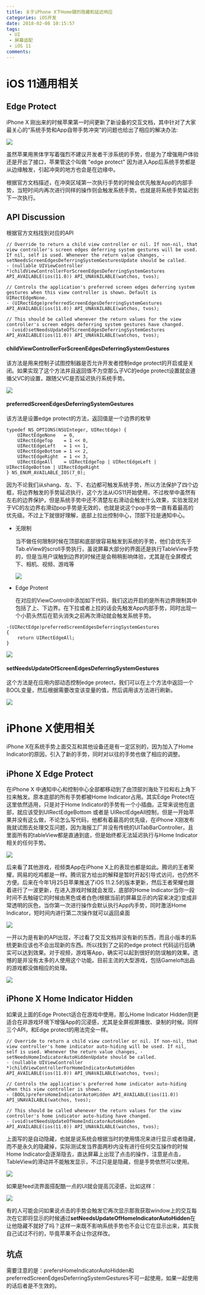```yaml
---
title: 关于iPhone X下Home键的隐藏和延迟响应
categories: iOS开发
date: 2018-02-08 10:15:57
tags:
 - UI
 - 屏幕适配
 - iOS 11
comments:
---
```


# iOS 11通用相关

## Edge Protect

iPhone X 刚出来的时候苹果第一时间更新了新设备的交互文档，其中针对了大家最关心的“系统手势和App自带手势冲突”的问题也给出了相应的解决办法:

![](https://wx3.sinaimg.cn/large/006tNc79gy1fo8u9uqjehj31kw0t7h2q.jpg)

虽然苹果用黑体字写着强烈不建议开发者干涉系统的手势，但是为了增强用户体验还是开出了接口，苹果管这个叫做 "edge protect" 因为进入App后系统手势都是从边缘触发，引起冲突的地方也会是在边缘中。

<!--more-->

根据官方文档描述，在冲突区域第一次执行手势的时候会优先触发App的内部手势，当短时间内再次进行同样的操作则会触发系统手势。也就是将系统手势延迟到下一次执行。

## API Discussion

根据官方文档找到对应的API

```
// Override to return a child view controller or nil. If non-nil, that view controller's screen edges deferring system gestures will be used. If nil, self is used. Whenever the return value changes, -setNeedsScreenEdgesDeferringSystemGesturesUpdate should be called.
- (nullable UIViewController *)childViewControllerForScreenEdgesDeferringSystemGestures API_AVAILABLE(ios(11.0)) API_UNAVAILABLE(watchos, tvos);

// Controls the application's preferred screen edges deferring system gestures when this view controller is shown. Default is UIRectEdgeNone.
- (UIRectEdge)preferredScreenEdgesDeferringSystemGestures API_AVAILABLE(ios(11.0)) API_UNAVAILABLE(watchos, tvos);

// This should be called whenever the return values for the view controller's screen edges deferring system gestures have changed.
- (void)setNeedsUpdateOfScreenEdgesDeferringSystemGestures API_AVAILABLE(ios(11.0)) API_UNAVAILABLE(watchos, tvos);
```
#### childViewControllerForScreenEdgesDeferringSystemGestures

该方法是用来控制子试图控制器是否允许开发者控制edge protect的开启或是关闭。如果实现了这个方法并且返回值不为空那么子VC的edge protect设置就会遵循父VC的设置，跟随父VC是否延迟执行系统手势。

![](https://wx4.sinaimg.cn/large/006tNc79gy1fo917ycqy6j319i0bqjtr.jpg)

#### preferredScreenEdgesDeferringSystemGestures

该方法是设置edge protect的方法，返回值是一个边界的枚举

```
typedef NS_OPTIONS(NSUInteger, UIRectEdge) {
    UIRectEdgeNone   = 0,
    UIRectEdgeTop    = 1 << 0,
    UIRectEdgeLeft   = 1 << 1,
    UIRectEdgeBottom = 1 << 2,
    UIRectEdgeRight  = 1 << 3,
    UIRectEdgeAll    = UIRectEdgeTop | UIRectEdgeLeft | UIRectEdgeBottom | UIRectEdgeRight
} NS_ENUM_AVAILABLE_IOS(7_0);
```

因为不论我们从shang、左、下、右边都可触发系统手势，所以方法保护了四个边框，将边界触发的手势延迟执行，这个方法从iOS11开始使用，不过枚举中虽然有左右的边界保护，但是系统手势中还不清楚左右滑动会触发什么效果，实验发现对于VC的左边界右滑动pop手势是无效的，也就是说这个pop手势一直有着最高的优先级。不过上下就很好理解，底部上拉出控制中心，顶部下拉是通知中心。

* 无限制

  当不做任何限制时候在顶部和底部很容易触发到系统的手势，他们会优先于Tab.eView的scroll手势执行，虽说屏幕大部分的界面还是执行TableView手势的，但是当用户误触到边界的时候还是会稍稍影响体验，尤其是在全屏模式下、相机、视频、游戏等

  ![](https://wx2.sinaimg.cn/large/006tNc79gy1fo909u85fpg308k0goe8d.gif)


* Edge Protent

  在对应的ViewControll中添加如下代码，我们这边开启的是所有边界限制其中包括了上、下边界。在下拉或者上拉的话会先触发App内部手势，同时出现一个小箭头然后在箭头消失之前再次滑动就会触发系统手势。
```
-(UIRectEdge)preferredScreenEdgesDeferringSystemGestures
{
    return UIRectEdgeAll;
}
```

  ![](https://wx4.sinaimg.cn/large/006tNc79gy1fo90rfo0dig308k0go7wu.gif)

#### setNeedsUpdateOfScreenEdgesDeferringSystemGestures

这个方法是在应用内部动态控制edge protect，我们可以在上个方法中返回一个BOOL变量，然后根据需要改变该变量的值，然后调用该方法进行刷新。

![](https://wx1.sinaimg.cn/large/006tNc79gy1fo912yvhsag308k0goe8h.gif)


# iPhone X使用相关

iPhone X在系统手势上面交互和其他设备还是有一定区别的，因为加入了Home Indicator的原因，引入了新的手势，同时对以往的手势也做了相应的调整。

## iPhone X Edge Protect

在iPhone X 中通知中心和控制中心全部都移动到了由顶部刘海处下拉和右上角下拉来触发。原本底部的所有手势都被Home Indicator占用。其实Edge Protect在这里依然适用，只是对于Home Indicator的手势有一个小插曲。正常来说他在底部，就应该受到UIRectEdgeBottom 或者是 UIRectEdgeAll控制，但是一开始苹果并没有这么做，不论怎么写代码，他都有着最高的优先级，在iPhone X刚发布我就试图去处理交互问题，因为海报工厂并没有传统的UITabBarController，且里面所有的tableView都是直通到底，但是始终都无法延迟执行与Home Indicator相关的任何手势。

![](https://wx1.sinaimg.cn/large/006tNc79gy1fo920zedwnj308w0j9gxa.jpg)

后来看了其他游戏，视频类App在iPhone X上的表现也都是如此。腾讯的王者荣耀，网易的吃鸡都是一样。腾讯官方给出的解释是暂时开起引导式访问，也仍然不方便。后来在今年1月25日苹果推送了iOS 11.2.5的版本更新，然后王者荣耀也跟着进行了一波更新，在进入游戏时候就会发现，底部的Home Indicator当你一段时间不去触碰它的时候由黑色或者白色(根据当前的屏幕显示的内容来决定)变成非常透明的灰色，当你第一次进行操作会默认执行App内手势，同时激活Home Indicator，短时间内进行第二次操作就可以返回桌面

![](https://wx2.sinaimg.cn/large/006tNc79gy1fo935pn8dsg30go07s1l2.gif)

一开以为是有新的API出现，不过看了交互文档并没有新的东西，而且小版本的系统更新应该也不会出现新的东西。所以找到了之前的edge protect 代码运行后确实可以达到效果。对于视频，游戏等App，确实可以起到很好的防误触的效果。遗憾的是并没有太多的人使用这个功能。目前主流的大型游戏，包括Gameloft出品的游戏都没做相应的处理。

![](https://wx1.sinaimg.cn/large/006tNc79gy1fo943bx7sog308h0gox6z.gif)

## iPhone X Home Indicator Hidden

如果说上面的Edge Protect适合在游戏中使用，那么Home Indicator Hidden则更适合在非游戏环境下增强App的沉浸感，尤其是全屏视屏播放、录制的时候。同样三个API，和Edge protect的用法完全一样。

```
// Override to return a child view controller or nil. If non-nil, that view controller's home indicator auto-hiding will be used. If nil, self is used. Whenever the return value changes, -setNeedsHomeIndicatorAutoHiddenUpdate should be called.
- (nullable UIViewController *)childViewControllerForHomeIndicatorAutoHidden API_AVAILABLE(ios(11.0)) API_UNAVAILABLE(watchos, tvos);

// Controls the application's preferred home indicator auto-hiding when this view controller is shown.
- (BOOL)prefersHomeIndicatorAutoHidden API_AVAILABLE(ios(11.0)) API_UNAVAILABLE(watchos, tvos);

// This should be called whenever the return values for the view controller's home indicator auto-hiding have changed.
- (void)setNeedsUpdateOfHomeIndicatorAutoHidden API_AVAILABLE(ios(11.0)) API_UNAVAILABLE(watchos, tvos);
```
上面写的是自动隐藏，也就是说系统会根据当时的使用情况来进行显示或者隐藏，而不是永久的隐藏掉，实际测试发当界面两秒内没有进行任何交互操作的时候Home Indicator会逐渐隐去，直达屏幕上出现了点击的操作，注意是点击，TableView的滑动并不能触发显示，不过只是是隐藏，但是手势依然可以使用。

![](https://wx2.sinaimg.cn/large/006tNc79gy1fo94hujx35g308h0go4qy.gif)

如果是feed流界面搭配酷一点的UI就会提高沉浸感，比如这样：

![](https://wx3.sinaimg.cn/large/006tNc79gy1fo94p0bmoqg308h0gox6t.gif)

有的人可能会问如果说点击的手势会触发它再次显示那我获取window上的交互每次在它即将显示的时候通过**setNeedsUpdateOfHomeIndicatorAutoHidden**在让他隐藏不就好了吗？这样一来既不影响系统手势也不会让它在显示出来，其实我自己试过不行的，毕竟苹果不会让你这样改。

## 坑点

需要注意的是：prefersHomeIndicatorAutoHidden和preferredScreenEdgesDeferringSystemGestures不可一起使用，如果一起使用的话后者是不生效的。
